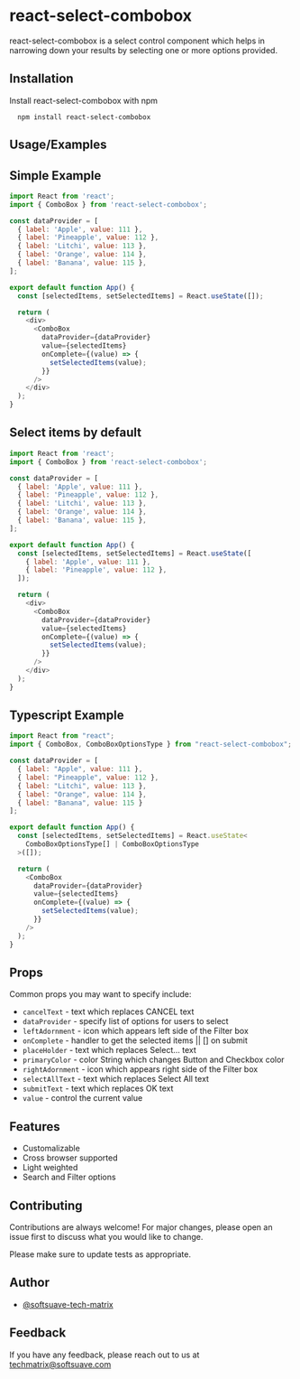 # react-select-combobox

react-select-combobox is a select control component which helps in narrowing down your results by selecting one or more options provided.

## Installation

Install react-select-combobox with npm

```npm
  npm install react-select-combobox
```

## Usage/Examples

## Simple Example

```javascript
import React from 'react';
import { ComboBox } from 'react-select-combobox';

const dataProvider = [
  { label: 'Apple', value: 111 },
  { label: 'Pineapple', value: 112 },
  { label: 'Litchi', value: 113 },
  { label: 'Orange', value: 114 },
  { label: 'Banana', value: 115 },
];

export default function App() {
  const [selectedItems, setSelectedItems] = React.useState([]);

  return (
    <div>
      <ComboBox
        dataProvider={dataProvider}
        value={selectedItems}
        onComplete={(value) => {
          setSelectedItems(value);
        }}
      />
    </div>
  );
}
```

## Select items by default

```javascript
import React from 'react';
import { ComboBox } from 'react-select-combobox';

const dataProvider = [
  { label: 'Apple', value: 111 },
  { label: 'Pineapple', value: 112 },
  { label: 'Litchi', value: 113 },
  { label: 'Orange', value: 114 },
  { label: 'Banana', value: 115 },
];

export default function App() {
  const [selectedItems, setSelectedItems] = React.useState([
    { label: 'Apple', value: 111 },
    { label: 'Pineapple', value: 112 },
  ]);

  return (
    <div>
      <ComboBox
        dataProvider={dataProvider}
        value={selectedItems}
        onComplete={(value) => {
          setSelectedItems(value);
        }}
      />
    </div>
  );
}
```

## Typescript Example

```javascript
import React from "react";
import { ComboBox, ComboBoxOptionsType } from "react-select-combobox";

const dataProvider = [
  { label: "Apple", value: 111 },
  { label: "Pineapple", value: 112 },
  { label: "Litchi", value: 113 },
  { label: "Orange", value: 114 },
  { label: "Banana", value: 115 }
];

export default function App() {
  const [selectedItems, setSelectedItems] = React.useState<
    ComboBoxOptionsType[] | ComboBoxOptionsType
  >([]);

  return (
    <ComboBox
      dataProvider={dataProvider}
      value={selectedItems}
      onComplete={(value) => {
        setSelectedItems(value);
      }}
    />
  );
}
```

## Props

Common props you may want to specify include:

- `cancelText` - text which replaces CANCEL text
- `dataProvider` - specify list of options for users to select
- `leftAdornment` - icon which appears left side of the Filter box
- `onComplete` - handler to get the selected items || [] on submit
- `placeHolder` - text which replaces Select... text
- `primaryColor` - color String which changes Button and Checkbox color
- `rightAdornment` - icon which appears right side of the Filter box
- `selectAllText` - text which replaces Select All text
- `submitText` - text which replaces OK text
- `value` - control the current value

## Features

- Customalizable
- Cross browser supported
- Light weighted
- Search and Filter options

## Contributing

Contributions are always welcome! For major changes, please open an issue first
to discuss what you would like to change.

Please make sure to update tests as appropriate.

## Author

- [@softsuave-tech-matrix](https://github.com/softsuave-tech-matrix)

## Feedback

If you have any feedback, please reach out to us at techmatrix@softsuave.com

